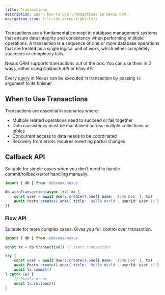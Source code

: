 ```yaml
---
title: Transactions
description: Learn how to use transactions in Nexus ORM.
navigation.icon: i-lucide-arrow-right-left
---
```


Transactions are a fundamental concept in database management systems that ensure data integrity and consistency when performing multiple operations. A transaction is a sequence of one or more database operations that are treated as a single logical unit of work, which either completely succeeds or completely fails.

Nexus ORM supports transactions out of the box. You can use them in 2 ways, either using *Callback API or Flow API*.

Every [query](/query) in Nexus can be executed in transaction by passing `tx` argument to its finisher.

## When to Use Transactions

Transactions are essential in scenarios where:

- Multiple related operations need to succeed or fail together
- Data consistency must be maintained across multiple collections or tables
- Concurrent access to data needs to be coordinated
- Recovery from errors requires reverting partial changes

## Callback API

Suitable for simple cases when you don't need to handle commit/rollback/error handling manually.

```ts
import { db } from '@deveox/nexus'

db.withTransaction(async (tx) => {
    const user = await Users.create().one({ name: 'John Doe' }, tx)
    await Posts.create().one({ title: 'Hello World', userId: user.id }, tx)
})
```

### Flow API

Suitable for more complex cases. Gives you full control over transaction.

```ts
import { db } from '@deveox/nexus'

const tx = db.transaction() // start transaction

try {
    const user = await Users.create().one({ name: 'John Doe' }, tx)
    await Posts.create().one({ title: 'Hello World', userId: user.id }, tx)
    await tx.commit()
} catch (e) {
    // handle error
    await tx.rollback()
} 
```